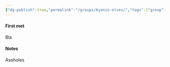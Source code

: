 ```yaml
---
{"dg-publish":true,"permalink":"/groups/kyonin-elves/","tags":["group"],"noteIcon":"👨‍👦‍👦"}
---
```


#### First met
Bla
#### Notes
Assholes
